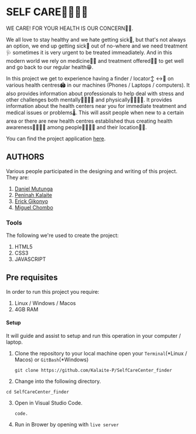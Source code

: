 # SELF CARE👨‍⚕️👩‍⚕️

WE CARE! FOR YOUR HEALTH IS OUR CONCERN🧬🥼.

We all love to stay healthy and we hate getting sick🤢, but that's not always an option, we end up getting sick🤧 out of no-where and 
we need treatment🩺 sometimes it is very urgent to be treated immeadiately. And in this modern world we rely on medicine💊💊 and treatment
offered🔬💉 to get well and go back to our regular health😁.

In this project we get to experience having a finder / locator↕ ↔📌 on various health centres🏟 in our machines (Phones / Laptops
 / computers). It also provides information about professionals to help deal with stress and other challenges both mentally💆‍♂️💆‍♀️ and physically👩‍🦽👨‍🦯.
 It provides information about the health centers near you for immediate treatment and medical issues or problems🌡. This will assit people when new to a certain area
 or there are new health centres established thus creating health awareness🙋‍♂️🙋‍♀️ among people👨‍👩‍👧‍👦 and their location📍📍.
 
 You can find the project application [here](https://kalaite-p.github.io/SelfCareCenter_finder/).

## AUTHORS

Various people participated in the designing and writing of this project. They are:
1. [Daniel Mutunga](https://github.com/DanielMutunga)
2. [Peninah Kalaite](https://github.com/Kalaite-P)
3. [Erick Gikonyo](https://github.com/ErickGikonyo)
4. [Miguel Chombo](https://github.com/miguel845)

### Tools

The following we're used to create the project:

1. HTML5
2. CSS3
3. JAVASCRIPT

## Pre requisites

In order to run this project you require:
1. Linux / Windows / Macos
2. 4GB RAM

#### Setup

It will guide and assist to setup and run this operation in your computer / laptop.

1. Clone the repository to your local machine open your `Terminal`(*Linux / Macos) or `GitBash`(*Windows)

   ```
   git clone https://github.com/Kalaite-P/SelfCareCenter_finder
   ```
2. Change into the following directory.
```
cd SelfCareCenter_finder
```
3. Open in Visual Studio Code.
   ```
   code.
   ```
4. Run in Brower by opening with `live server`
   
